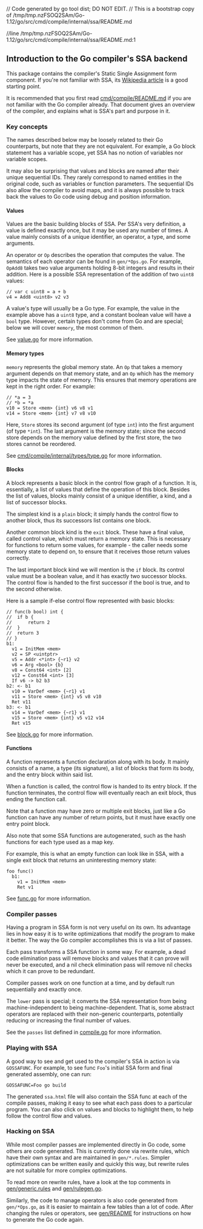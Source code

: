 // Code generated by go tool dist; DO NOT EDIT.
// This is a bootstrap copy of /tmp/tmp.nzFSOQ2SAm/Go-1.12/go/src/cmd/compile/internal/ssa/README.md

//line /tmp/tmp.nzFSOQ2SAm/Go-1.12/go/src/cmd/compile/internal/ssa/README.md:1
<!---
// Copyright 2018 The Go Authors. All rights reserved.
// Use of this source code is governed by a BSD-style
// license that can be found in the LICENSE file.
-->

## Introduction to the Go compiler's SSA backend

This package contains the compiler's Static Single Assignment form component. If
you're not familiar with SSA, its [Wikipedia
article](https://en.wikipedia.org/wiki/Static_single_assignment_form) is a good
starting point.

It is recommended that you first read [cmd/compile/README.md](../../README.md)
if you are not familiar with the Go compiler already. That document gives an
overview of the compiler, and explains what is SSA's part and purpose in it.

### Key concepts

The names described below may be loosely related to their Go counterparts, but
note that they are not equivalent. For example, a Go block statement has a
variable scope, yet SSA has no notion of variables nor variable scopes.

It may also be surprising that values and blocks are named after their unique
sequential IDs. They rarely correspond to named entities in the original code,
such as variables or function parameters. The sequential IDs also allow the
compiler to avoid maps, and it is always possible to track back the values to Go
code using debug and position information.

#### Values

Values are the basic building blocks of SSA. Per SSA's very definition, a
value is defined exactly once, but it may be used any number of times. A value
mainly consists of a unique identifier, an operator, a type, and some arguments.

An operator or `Op` describes the operation that computes the value. The
semantics of each operator can be found in `gen/*Ops.go`. For example, `OpAdd8`
takes two value arguments holding 8-bit integers and results in their addition.
Here is a possible SSA representation of the addition of two `uint8` values:

	// var c uint8 = a + b
	v4 = Add8 <uint8> v2 v3

A value's type will usually be a Go type. For example, the value in the example
above has a `uint8` type, and a constant boolean value will have a `bool` type.
However, certain types don't come from Go and are special; below we will cover
`memory`, the most common of them.

See [value.go](value.go) for more information.

#### Memory types

`memory` represents the global memory state. An `Op` that takes a memory
argument depends on that memory state, and an `Op` which has the memory type
impacts the state of memory. This ensures that memory operations are kept in the
right order. For example:

	// *a = 3
	// *b = *a
	v10 = Store <mem> {int} v6 v8 v1
	v14 = Store <mem> {int} v7 v8 v10

Here, `Store` stores its second argument (of type `int`) into the first argument
(of type `*int`). The last argument is the memory state; since the second store
depends on the memory value defined by the first store, the two stores cannot be
reordered.

See [cmd/compile/internal/types/type.go](../types/type.go) for more information.

#### Blocks

A block represents a basic block in the control flow graph of a function. It is,
essentially, a list of values that define the operation of this block. Besides
the list of values, blocks mainly consist of a unique identifier, a kind, and a
list of successor blocks.

The simplest kind is a `plain` block; it simply hands the control flow to
another block, thus its successors list contains one block.

Another common block kind is the `exit` block. These have a final value, called
control value, which must return a memory state. This is necessary for functions
to return some values, for example - the caller needs some memory state to
depend on, to ensure that it receives those return values correctly.

The last important block kind we will mention is the `if` block. Its control
value must be a boolean value, and it has exactly two successor blocks. The
control flow is handed to the first successor if the bool is true, and to the
second otherwise.

Here is a sample if-else control flow represented with basic blocks:

	// func(b bool) int {
	// 	if b {
	// 		return 2
	// 	}
	// 	return 3
	// }
	b1:
	  v1 = InitMem <mem>
	  v2 = SP <uintptr>
	  v5 = Addr <*int> {~r1} v2
	  v6 = Arg <bool> {b}
	  v8 = Const64 <int> [2]
	  v12 = Const64 <int> [3]
	  If v6 -> b2 b3
	b2: <- b1
	  v10 = VarDef <mem> {~r1} v1
	  v11 = Store <mem> {int} v5 v8 v10
	  Ret v11
	b3: <- b1
	  v14 = VarDef <mem> {~r1} v1
	  v15 = Store <mem> {int} v5 v12 v14
	  Ret v15

<!---
TODO: can we come up with a shorter example that still shows the control flow?
-->

See [block.go](block.go) for more information.

#### Functions

A function represents a function declaration along with its body. It mainly
consists of a name, a type (its signature), a list of blocks that form its body,
and the entry block within said list.

When a function is called, the control flow is handed to its entry block. If the
function terminates, the control flow will eventually reach an exit block, thus
ending the function call.

Note that a function may have zero or multiple exit blocks, just like a Go
function can have any number of return points, but it must have exactly one
entry point block.

Also note that some SSA functions are autogenerated, such as the hash functions
for each type used as a map key.

For example, this is what an empty function can look like in SSA, with a single
exit block that returns an uninteresting memory state:

	foo func()
	  b1:
	    v1 = InitMem <mem>
	    Ret v1

See [func.go](func.go) for more information.

### Compiler passes

Having a program in SSA form is not very useful on its own. Its advantage lies
in how easy it is to write optimizations that modify the program to make it
better. The way the Go compiler accomplishes this is via a list of passes.

Each pass transforms a SSA function in some way. For example, a dead code
elimination pass will remove blocks and values that it can prove will never be
executed, and a nil check elimination pass will remove nil checks which it can
prove to be redundant.

Compiler passes work on one function at a time, and by default run sequentially
and exactly once.

The `lower` pass is special; it converts the SSA representation from being
machine-independent to being machine-dependent. That is, some abstract operators
are replaced with their non-generic counterparts, potentially reducing or
increasing the final number of values.

<!---
TODO: Probably explain here why the ordering of the passes matters, and why some
passes like deadstore have multiple variants at different stages.
-->

See the `passes` list defined in [compile.go](compile.go) for more information.

### Playing with SSA

A good way to see and get used to the compiler's SSA in action is via
`GOSSAFUNC`. For example, to see func `Foo`'s initial SSA form and final
generated assembly, one can run:

	GOSSAFUNC=Foo go build

The generated `ssa.html` file will also contain the SSA func at each of the
compile passes, making it easy to see what each pass does to a particular
program. You can also click on values and blocks to highlight them, to help
follow the control flow and values.

<!---
TODO: need more ideas for this section
-->

### Hacking on SSA

While most compiler passes are implemented directly in Go code, some others are
code generated. This is currently done via rewrite rules, which have their own
syntax and are maintained in `gen/*.rules`. Simpler optimizations can be written
easily and quickly this way, but rewrite rules are not suitable for more complex
optimizations.

To read more on rewrite rules, have a look at the top comments in
[gen/generic.rules](gen/generic.rules) and [gen/rulegen.go](gen/rulegen.go).

Similarly, the code to manage operators is also code generated from
`gen/*Ops.go`, as it is easier to maintain a few tables than a lot of code.
After changing the rules or operators, see [gen/README](gen/README) for
instructions on how to generate the Go code again.

<!---
TODO: more tips and info could likely go here
-->
